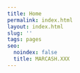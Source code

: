 ```yaml
---
title: Home
permalink: index.html
layout: index.html
slug: ''
tags: pages
seo:
  noindex: false
  title: MARCASH.XXX
---
```




